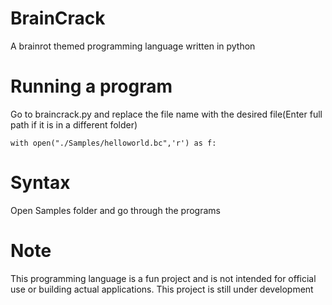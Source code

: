 # BrainCrack
A brainrot themed programming language written in python

# Running a program
Go to braincrack.py and replace the file name with the desired file(Enter full path if it is in a different folder)
```
with open("./Samples/helloworld.bc",'r') as f:
```

# Syntax
Open Samples folder and go through the programs

# Note
This programming language is a fun project and is not intended for official use or building actual applications.
This project is still under development

